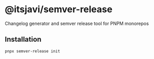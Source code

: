# @itsjavi/semver-release

Changelog generator and semver release tool for PNPM monorepos

## Installation

```bash
pnpx semver-release init
```
